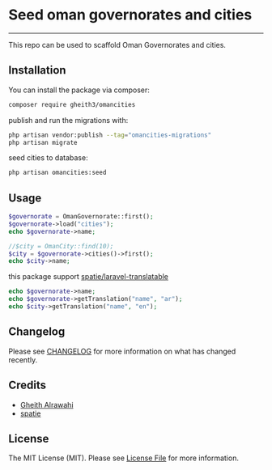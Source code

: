 # Seed oman governorates and cities


---
This repo can be used to scaffold Oman Governorates and cities.

## Installation

You can install the package via composer:

```bash
composer require gheith3/omancities
```

publish and run the migrations with:

```bash
php artisan vendor:publish --tag="omancities-migrations"
php artisan migrate
```

seed cities to database:

```bash
php artisan omancities:seed
```

## Usage
```php
$governorate = OmanGovernorate::first();
$governorate->load("cities");
echo $governorate->name;

//$city = OmanCity::find(10);
$city = $governorate->cities()->first();
echo $city->name;
```

this package support <a href="https://github.com/spatie/laravel-translatable">spatie/laravel-translatable</a>
```php
echo $governorate->name;
echo $governorate->getTranslation("name", "ar");
echo $city->getTranslation("name", "en");
```


## Changelog

Please see [CHANGELOG](CHANGELOG.md) for more information on what has changed recently.



## Credits

- [Gheith Alrawahi](https://github.com/gheith3)
- [spatie](https://github.com/spatie)

## License

The MIT License (MIT). Please see [License File](LICENSE.md) for more information.
